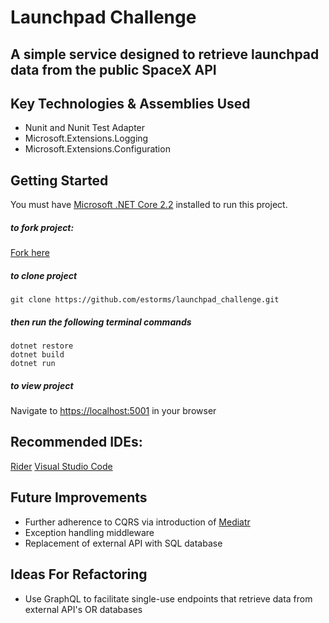 Launchpad Challenge
===

## A simple service designed to retrieve launchpad data from the public SpaceX API

## Key Technologies & Assemblies Used
- Nunit and Nunit Test Adapter
- Microsoft.Extensions.Logging
- Microsoft.Extensions.Configuration

## Getting Started

You must have [Microsoft .NET Core 2.2](https://dotnet.microsoft.com/download/dotnet-core/2.2) installed to run this project.

##### to fork project:
[Fork here](https://github.com/estorms/launchpad_challenge)

##### to clone project

```git clone https://github.com/estorms/launchpad_challenge.git```

##### then run the following terminal commands

```
dotnet restore
dotnet build
dotnet run
```

##### to view project
Navigate to [https://localhost:5001](https://localhost:5001) in your browser

## Recommended IDEs:
[Rider](https://www.jetbrains.com/rider/download)
[Visual Studio Code](https://code.visualstudio.com/download)

## Future Improvements

- Further adherence to CQRS via introduction of [Mediatr](https://github.com/jbogard/MediatR.git)
- Exception handling middleware 
- Replacement of external API with SQL database

## Ideas For Refactoring

- Use GraphQL to facilitate single-use endpoints that retrieve data from external API's OR databases
